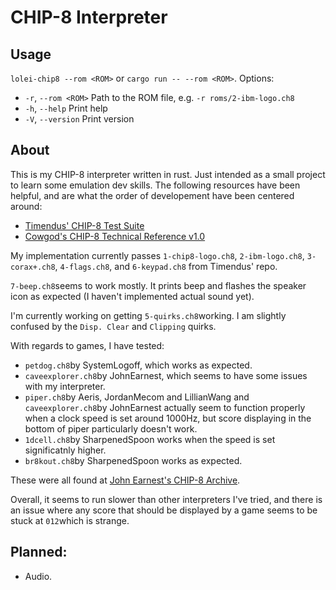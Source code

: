 # CHIP-8 Interpreter
## Usage
`lolei-chip8 --rom <ROM>` or `cargo run -- --rom <ROM>`. Options:
+ `-r`, `--rom <ROM>`  Path to the ROM file, e.g. `-r roms/2-ibm-logo.ch8`
+ `-h`, `--help`       Print help
+ `-V`, `--version`    Print version

## About
This is my CHIP-8 interpreter written in rust. Just intended as a small project to learn some emulation dev skills. The following resources have been helpful, and are what the order of developement have been centered around:

+ [Timendus' CHIP-8 Test Suite](https://github.com/Timendus/chip8-test-suite)
+ [Cowgod's CHIP-8 Technical Reference v1.0](http://devernay.free.fr/hacks/chip8/C8TECH10.HTM)

My implementation currently passes `1-chip8-logo.ch8`, `2-ibm-logo.ch8`, `3-corax+.ch8`, `4-flags.ch8`, and `6-keypad.ch8` from Timendus' repo.

`7-beep.ch8`seems to work mostly. It prints beep and flashes the speaker icon as expected (I haven't implemented actual sound yet).

I'm currently working on getting `5-quirks.ch8`working. I am slightly confused by the `Disp. Clear` and `Clipping` quirks.

With regards to games, I have tested:
+ `petdog.ch8`by SystemLogoff, which works as expected.
+ `caveexplorer.ch8`by JohnEarnest, which seems to have some issues with my interpreter.
+ `piper.ch8`by Aeris, JordanMecom and LillianWang and `caveexplorer.ch8`by JohnEarnest actually seem to function properly when a clock speed is set around 1000Hz, but score displaying in the bottom of piper particularly doesn't work.
+ `1dcell.ch8`by SharpenedSpoon works when the speed is set significatnly higher.
+ `br8kout.ch8`by SharpenedSpoon works as expected.

These were all found at [John Earnest's CHIP-8 Archive](https://johnearnest.github.io/chip8Archive/?sort=platform).

Overall, it seems to run slower than other interpreters I've tried, and there is an issue where any score that should be displayed by a game seems to be stuck at `012`which is strange.

## Planned:
+ Audio.
